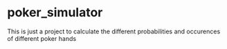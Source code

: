 # poker_simulator
This is just a project to calculate the different probabilities and occurences of different poker hands
